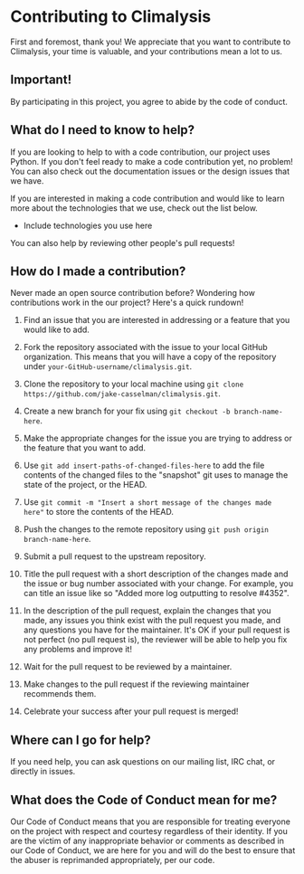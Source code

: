 # Contributing to Climalysis

First and foremost, thank you! We appreciate that you want to contribute to Climalysis, your time is valuable, and your contributions mean a lot to us.

## Important!

By participating in this project, you agree to abide by the code of conduct.

## What do I need to know to help?

If you are looking to help to with a code contribution, our project uses Python. If you don't feel ready to make a code contribution yet, no problem! You can also check out the documentation issues or the design issues that we have.

If you are interested in making a code contribution and would like to learn more about the technologies that we use, check out the list below.

- Include technologies you use here

You can also help by reviewing other people's pull requests!

## How do I made a contribution?

Never made an open source contribution before? Wondering how contributions work in the our project? Here's a quick rundown!

1. Find an issue that you are interested in addressing or a feature that you would like to add.

2. Fork the repository associated with the issue to your local GitHub organization. This means that you will have a copy of the repository under `your-GitHub-username/climalysis.git`.

3. Clone the repository to your local machine using `git clone https://github.com/jake-casselman/climalysis.git`.

4. Create a new branch for your fix using `git checkout -b branch-name-here`.

5. Make the appropriate changes for the issue you are trying to address or the feature that you want to add.

6. Use `git add insert-paths-of-changed-files-here` to add the file contents of the changed files to the "snapshot" git uses to manage the state of the project, or the HEAD.

7. Use `git commit -m "Insert a short message of the changes made here"` to store the contents of the HEAD.

8. Push the changes to the remote repository using `git push origin branch-name-here`.

9. Submit a pull request to the upstream repository.

10. Title the pull request with a short description of the changes made and the issue or bug number associated with your change. For example, you can title an issue like so "Added more log outputting to resolve #4352".

11. In the description of the pull request, explain the changes that you made, any issues you think exist with the pull request you made, and any questions you have for the maintainer. It's OK if your pull request is not perfect (no pull request is), the reviewer will be able to help you fix any problems and improve it!

12. Wait for the pull request to be reviewed by a maintainer.

13. Make changes to the pull request if the reviewing maintainer recommends them.

14. Celebrate your success after your pull request is merged!

## Where can I go for help?

If you need help, you can ask questions on our mailing list, IRC chat, or directly in issues.

## What does the Code of Conduct mean for me?

Our Code of Conduct means that you are responsible for treating everyone on the project with respect and courtesy regardless of their identity. If you are the victim of any inappropriate behavior or comments as described in our Code of Conduct, we are here for you and will do the best to ensure that the abuser is reprimanded appropriately, per our code.

